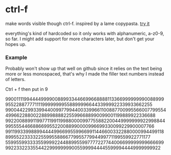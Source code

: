 # ctrl-f
make words visible though ctrl-f. inspired by a lame copypasta. [try it](http://codepen.io/abbott/pen/NALRWw)

everything's kind of hardcoded so it only works with alphanumeric, a-z0-9, so far. I might add support for more characters later, but don't get your hopes up.

### Example
Probably won't show up that well on github since it relies on the text being more or less monospaced, that's why I made the filler text numbers instead of letters.

Ctrl + f then put in 9

990011119944449999008899334466996688881133669999999900889999552288777711119999999955889999664433999922339933662255
990044229933994400997799440033996611008877009955660077995544996622880022889988882255996688990099001199889922336688
992200889911997711991199880000997755882200449999999922998844995555446688669955220088990000996699330099229900007766
991199339988994444996699559966991144660033228800009944991188995522333322559955886677995577994499771199559922771177
559955993333559999224488995599777722774400669999999966669999223322335544229999999900559999444455999944449999999922
